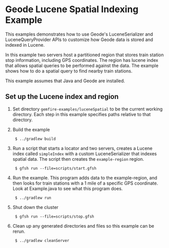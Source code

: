 <!--
  ~ Copyright (c) VMware, Inc. 2022. All rights reserved.
  ~ SPDX-License-Identifier: Apache-2.0
  -->
<!--
Licensed to the Apache Software Foundation (ASF) under one or more
contributor license agreements.  See the NOTICE file distributed with
this work for additional information regarding copyright ownership.
The ASF licenses this file to You under the Apache License, Version 2.0
(the "License"); you may not use this file except in compliance with
the License.  You may obtain a copy of the License at

     http://www.apache.org/licenses/LICENSE-2.0

Unless required by applicable law or agreed to in writing, software
distributed under the License is distributed on an "AS IS" BASIS,
WITHOUT WARRANTIES OR CONDITIONS OF ANY KIND, either express or implied.
See the License for the specific language governing permissions and
limitations under the License.
-->

# Geode Lucene Spatial Indexing Example

This examples demonstrates how to use Geode's LuceneSerializer and LuceneQueryProvider APIs
to customize how Geode data is stored and indexed in Lucene.

In this example two servers host a partitioned region that stores train station stop information,
including GPS coordinates. The region has lucene index that allows spatial queries to be performed
against the data. The example shows how to do a spatial query to find nearby train stations.

This example assumes that Java and Geode are installed.

## Set up the Lucene index and region
1. Set directory ```gemfire-examples/luceneSpatial``` to be the
current working directory.
Each step in this example specifies paths relative to that directory.

2. Build the example

        $ ../gradlew build

3. Run a script that starts a locator and two servers, creates a Lucene index
called ```simpleIndex``` with a custom LuceneSerializer that indexes spatial data. The script
then creates the ```example-region``` region.

        $ gfsh run --file=scripts/start.gfsh

4. Run the example. This program adds data to the example-region, and then looks
for train stations with a 1 mile of a specific GPS coordinate. Look at Example.java to see
what this program does.


        $ ../gradlew run


5. Shut down the cluster

        $ gfsh run --file=scripts/stop.gfsh

6. Clean up any generated directories and files so this example can be rerun.
    
        $ ../gradlew cleanServer

